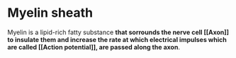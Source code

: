# Myelin sheath  
Myelin is a lipid-rich fatty substance **that sorrounds the nerve cell [[Axon]] to insulate them and increase the rate at which electrical impulses which are called [[Action potential]], are passed along the axon**.
